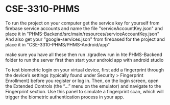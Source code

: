 # CSE-3310-PHMS
To run the project on your computer get the service key for yourself from firebase service accounts and name the file "serviceAccountKey.json" and place it in "PHMS-Backend/src/main/resources/serviceAccountKey.json" 
And also get your "google-services.json" from firebased for the project and place it in "CSE-3310-PHMS/PHMS-Android/app"

make sure you have all these then run ./gradlew run in hte PHMS-Backend folder to run the server first then start your android app with android studio

To test biometric login on your virtual device, first add a fingerprint through the device’s settings (typically found under Security > Fingerprint Enrollment) before you register or log in. Then, on the login screen, open the Extended Controls (the “...” menu on the emulator) and navigate to the Fingerprint section. Use this panel to simulate a fingerprint scan, which will trigger the biometric authentication process in your app.